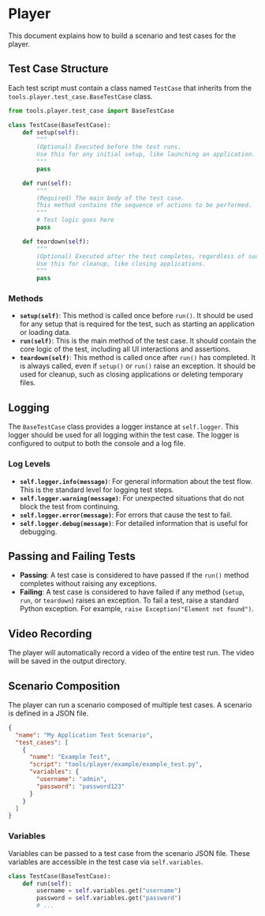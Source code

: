 # Player

This document explains how to build a scenario and test cases for the player.

## Test Case Structure

Each test script must contain a class named `TestCase` that inherits from the `tools.player.test_case.BaseTestCase` class.

```python
from tools.player.test_case import BaseTestCase

class TestCase(BaseTestCase):
    def setup(self):
        """
        (Optional) Executed before the test runs.
        Use this for any initial setup, like launching an application.
        """
        pass

    def run(self):
        """
        (Required) The main body of the test case.
        This method contains the sequence of actions to be performed.
        """
        # Test logic goes here
        pass

    def teardown(self):
        """
        (Optional) Executed after the test completes, regardless of success or failure.
        Use this for cleanup, like closing applications.
        """
        pass
```

### Methods

- **`setup(self)`**: This method is called once before `run()`. It should be used for any setup that is required for the test, such as starting an application or loading data.
- **`run(self)`**: This is the main method of the test case. It should contain the core logic of the test, including all UI interactions and assertions.
- **`teardown(self)`**: This method is called once after `run()` has completed. It is always called, even if `setup()` or `run()` raise an exception. It should be used for cleanup, such as closing applications or deleting temporary files.

## Logging

The `BaseTestCase` class provides a logger instance at `self.logger`. This logger should be used for all logging within the test case. The logger is configured to output to both the console and a log file.

### Log Levels

- **`self.logger.info(message)`**: For general information about the test flow. This is the standard level for logging test steps.
- **`self.logger.warning(message)`**: For unexpected situations that do not block the test from continuing.
- **`self.logger.error(message)`**: For errors that cause the test to fail.
- **`self.logger.debug(message)`**: For detailed information that is useful for debugging.

## Passing and Failing Tests

- **Passing**: A test case is considered to have passed if the `run()` method completes without raising any exceptions.
- **Failing**: A test case is considered to have failed if any method (`setup`, `run`, or `teardown`) raises an exception. To fail a test, raise a standard Python exception. For example, `raise Exception("Element not found")`.

## Video Recording

The player will automatically record a video of the entire test run. The video will be saved in the output directory.

## Scenario Composition

The player can run a scenario composed of multiple test cases. A scenario is defined in a JSON file.

```json
{
  "name": "My Application Test Scenario",
  "test_cases": [
    {
      "name": "Example Test",
      "script": "tools/player/example/example_test.py",
      "variables": {
        "username": "admin",
        "password": "password123"
      }
    }
  ]
}
```

### Variables

Variables can be passed to a test case from the scenario JSON file. These variables are accessible in the test case via `self.variables`.

```python
class TestCase(BaseTestCase):
    def run(self):
        username = self.variables.get("username")
        password = self.variables.get("password")
        # ...
```
